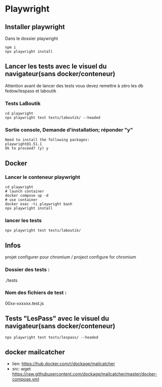# Playwright

## Installer playwright
Dans le dossier playwright
```
npm i
npx playwright install
```

## Lancer les tests avec le visuel du navigateur(sans docker/conteneur) 
Attention avant de lancer des tests vous devez remettre à zéro les db fedow/lespass et laboutik

### Tests LaBoutik
```
cd playwright
npx playwright test tests/laboutik/ --headed

```

### Sortie console, Demande d'installation; réponder "y"
```
Need to install the following packages:
playwright@1.51.1
Ok to proceed? (y) y
```


## Docker

### Lancer le conteneur playwright
```
cd playwright
# launch container
docker compose up -d
# use container
docker exec -ti playwright bash
npx playwright install
```

### lancer les tests
```
npx playwright test tests/laboutik/
```

## Infos
projet configurer pour chromium / project configure for chromium

### Dossier des tests :
./tests

### Nom des fichiers de test :
00xx-xxxxxx.test.js

## Tests "LesPass" avec le visuel du navigateur(sans docker/conteneur) 
```
npx playwright test tests/lespass/ --headed

```

## docker mailcatcher
- lien: https://hub.docker.com/r/dockage/mailcatcher
- src: wget https://raw.githubusercontent.com/dockage/mailcatcher/master/docker-compose.yml
